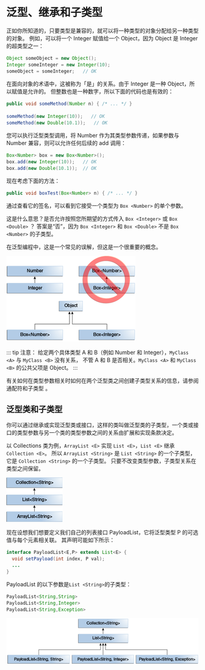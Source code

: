 # 泛型、继承和子类型

正如你所知道的，只要类型是兼容的，就可以将一种类型的对象分配给另一种类型的对象。
例如，可以将一个 Integer 赋值给一个 Object，因为 Object 是 Integer 的超类型之一：

```java
Object someObject = new Object();
Integer someInteger = new Integer(10);
someObject = someInteger;   // OK
```

在面向对象的术语中，这被称为「是」的关系。由于 Integer 是一种 Object，所以赋值是允许的。
但整数也是一种数字，所以下面的代码也是有效的：

```java
public void someMethod(Number n) { /* ... */ }

someMethod(new Integer(10));   // OK
someMethod(new Double(10.1));   // OK
```

您可以执行泛型类型调用，将 Number 作为其类型参数传递，如果参数与 Number 兼容，则可以允许任何后续的 add 调用：

```java
Box<Number> box = new Box<Number>();
box.add(new Integer(10));   // OK
box.add(new Double(10.1));  // OK
```

现在考虑下面的方法：

```java
public void boxTest(Box<Number> n) { /* ... */ }
```

通过查看它的签名，可以看到它接受一个类型为 `Box <Number>` 的单个参数。

这是什么意思？是否允许按照您所期望的方式传入 `Box <Integer>` 或 `Box <Double>` ？
答案是“否”，因为 `Box <Integer>` 和 `Box <Double>` 不是 `Box <Number>` 的子类型。

在泛型编程中，这是一个常见的误解，但这是一个很重要的概念。

![](./assets/generics-subtypeRelationship.gif)


::: tip
注意：
给定两个具体类型 A 和 B（例如 Number 和 Integer），`MyClass <A>` 与 `MyClass <B>` 没有关系，
不管 A 和 B 是否相关。`MyClass <A>` 和 `MyClass <B>` 的公共父项是 Object。
:::

有关如何在类型参数相关时如何在两个泛型类之间创建子类型关系的信息，请参阅通配符和子类型 。


## 泛型类和子类型

你可以通过继承或实现泛型类或接口，这样的类叫做泛型类的子类型，一个类或接口的类型参数与另一个类的类型参数之间的关系由扩展和实现条款决定。

以 Collections 类为例，`ArrayList <E>` 实现 `List <E>`，`List <E>` 继承 `Collection <E>`。
所以 `ArrayList <String>` 是 `List <String>` 的一个子类型，它是 `Collection <String>` 的一个子类型。
只要不改变类型参数，子类型关系在类型之间保留。

![](./assets/generics-sampleHierarchy.gif)

现在设想我们想要定义我们自己的列表接口 PayloadList，它将泛型类型 P 的可选值与每个元素相关联。
其声明可能如下所示：

```java
interface PayloadList<E,P> extends List<E> {
  void setPayload(int index, P val);
  ...
}
```

PayloadList 的以下参数是`List <String>`的子类型：

```java
PayloadList<String,String>
PayloadList<String,Integer>
PayloadList<String,Exception>
```

![](./assets/generics-payloadListHierarchy.gif)
